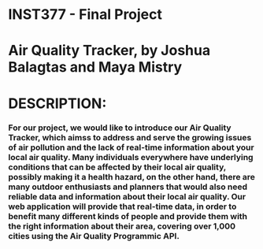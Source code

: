 # INST377 - Final Project

# Air Quality Tracker, by Joshua Balagtas and Maya Mistry

# DESCRIPTION:
### For our project, we would like to introduce our Air Quality Tracker, which aimss to address and serve the growing issues of air pollution and the lack of real-time information about your local air quality. Many individuals everywhere have underlying conditions that can be affected by their local air quality, possibly making it a health hazard, on the other hand, there are many outdoor enthusiasts and planners that would also need reliable data and information about their local air quality. Our web application will provide that real-time data, in order to benefit many different kinds of people and provide them with the right information about their area, covering over 1,000 cities using the Air Quality Programmic API.